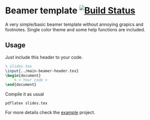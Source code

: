 # Beamer template [![Build Status](https://travis-ci.com/kqf/beamer-template.svg?branch=master)](https://travis-ci.com/kqf/beamer-template)

A very simple/basic beamer template without annoying grapics and footnotes. 
Single color theme and some help functions are included.


## Usage
Just include this header to your code.

```latex
% slides.tex
\input{../main-beamer-header.tex}
\begin{document}
	% < Your code >
\end{document}
```
Compile it as usual

```
pdflatex slides.tex
```

For more details check the [example](./example) project.
